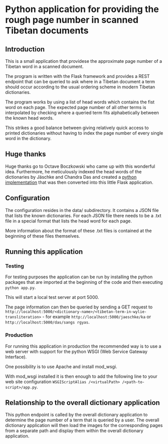 # Python application for providing the rough page number in scanned Tibetan documents
## Introduction
This is a small application that providese the approximate page number of a Tibetan word in a scanned document. 

The program is written with the Flask framework and provides a REST endpoint that can be queried to ask where in a Tibetan document a term should occur according to the usual ordering scheme in modern Tibetan dictionaries.

The program works by using a list of head words which contains the fist word on each page. The expected page number of all other terms is interpolated by checking where a queried term fits alphabetically between the known head words.

This strikes a good balance between giving relatively quick access to printed dictionaries without having to index the page number of every single word in the dictionary.

## Huge thanks
Huge thanks go to Octave Boczkowski who came up with this wonderful idea. Furthermore, he meticulously indexed the head words of the dictionaries by Jäschke and Chandra Das and created a [python implementation](https://github.com/julkamny/tibetan_jottings/) that was then converted into this little Flask application.

## Configuration
The configuration resides in the data/ subdirectory. It contains a JSON file that lists the known dictionaries. For each JSON file there needs to be a .txt file in a special format that lists the head word for each page.

More information about the format of these .txt files is contained at the beginning of these files themselves.

## Running this application 
### Testing
For testing purposes the application can be run by installing the python packages that are imported at the beginning of the code and then executing `python app.py`.

This will start a local test server at port 5000. 

The page information can then be queried by sending a GET request to `http://localhost:5000/<dictionary-name>/<tibetan-term-in-wylie-transliteration>` - for example `http://localhost:5000/jaeschke/ka` or `http://localhost:5000/das/sangs rgyas`.


### Production 
For running this application in production the recommended way is to use a web server with support for the python WSGI (Web Service Gateway Interface). 

One possibility is to use Apache and install mod_wsgi.

With mod_wsgi installed it is then enough to add the following line to your web site configuration `WSGIScriptAlias /<virtualPath> /<path-to-script>/app.py`.

## Relationship to the overall dictionary application
This python endpoint is called by the overall dictionary application to determine the page number of a term that is queried by a user. The overall dictionary application will then load the images for the corresponding pages from a separate path and display them within the overall dictionary application.
